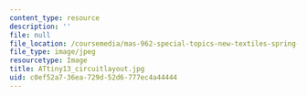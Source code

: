 ```yaml
---
content_type: resource
description: ''
file: null
file_location: /coursemedia/mas-962-special-topics-new-textiles-spring-2010/c0ef52a736ea729d52d6777ec4a44444_ATtiny13_circuitlayout.jpg
file_type: image/jpeg
resourcetype: Image
title: ATtiny13_circuitlayout.jpg
uid: c0ef52a7-36ea-729d-52d6-777ec4a44444
---
```

